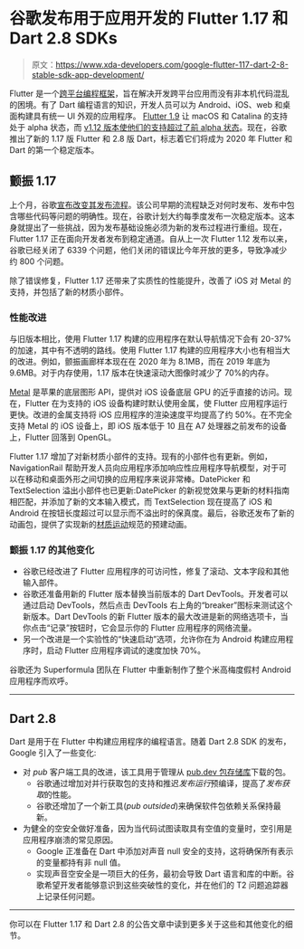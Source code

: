 # 谷歌发布用于应用开发的 Flutter 1.17 和 Dart 2.8 SDKs

> 原文：<https://www.xda-developers.com/google-flutter-117-dart-2-8-stable-sdk-app-development/>

Flutter 是一个[跨平台编程框架](https://www.xda-developers.com/flutter-1-0-is-now-available-stable-native-cross-platform-development/)，旨在解决开发跨平台应用而没有非本机代码混乱的困境。有了 Dart 编程语言的知识，开发人员可以为 Android、iOS、web 和桌面构建具有统一 UI 外观的应用程序。 [Flutter 1.9](https://www.xda-developers.com/flutter-19-web-repo-ios-13-macos-catalina-support-ml-code-completion-dart-25/) 让 macOS 和 Catalina 的支持处于 alpha 状态，而 [v1.12 版本使他们的支持超过了前 alpha 状态](https://www.xda-developers.com/google-flutter-112-support-web-macos-more/)。现在，谷歌推出了新的 1.17 版 Flutter 和 2.8 版 Dart，标志着它们将成为 2020 年 Flutter 和 Dart 的第一个稳定版本。

## 颤振 1.17

上个月，谷歌[宣布改变其发布流程](https://medium.com/flutter/flutter-spring-2020-update-f723d898d7af#d6e5)。该公司早期的流程缺乏对何时发布、发布中包含哪些代码等问题的明确性。现在，谷歌计划大约每季度发布一次稳定版本。这本身就提出了一些挑战，因为发布基础设施必须为新的发布过程进行重组。现在，Flutter 1.17 正在面向开发者发布到稳定通道。自从上一次 Flutter 1.12 发布以来，谷歌已经关闭了 6339 个问题，他们关闭的错误比今年开放的更多，导致净减少约 800 个问题。

除了错误修复，Flutter 1.17 还带来了实质性的性能提升，改善了 iOS 对 Metal 的支持，并包括了新的材质小部件。

### 性能改进

与旧版本相比，使用 Flutter 1.17 构建的应用程序在默认导航情况下会有 20-37%的加速，其中有不透明的路线。使用 Flutter 1.17 构建的应用程序大小也有相当大的改进。例如，颤振画廊样本现在在 2020 年为 8.1MB，而在 2019 年底为 9.6MB。对于内存使用，1.17 版本在快速滚动大图像时减少了 70%的内存。

[Metal](https://developer.apple.com/metal/) 是苹果的底层图形 API，提供对 iOS 设备底层 GPU 的近乎直接的访问。现在，Flutter 在为支持的 iOS 设备构建时默认使用金属，使 Flutter 应用程序运行更快。改进的金属支持将 iOS 应用程序的渲染速度平均提高了约 50%。在不完全支持 Metal 的 iOS 设备上，即 iOS 版本低于 10 且在 A7 处理器之前发布的设备上，Flutter 回落到 OpenGL。

Flutter 1.17 增加了对新材质小部件的支持。现有的小部件也有更新。例如，NavigationRail 帮助开发人员向应用程序添加响应性应用程序导航模型，对于可以在移动和桌面外形之间切换的应用程序来说非常棒。DatePicker 和 TextSelection 溢出小部件也已更新:DatePicker 的新视觉效果与更新的材料指南相匹配，并添加了新的文本输入模式，而 TextSelection 现在提高了 iOS 和 Android 在按钮长度超过可以显示而不溢出时的保真度。最后，谷歌还发布了新的动画包，提供了实现新的[材质运动](https://material.io/components/pickers/#mobile-pickers)规范的预建动画。

### 颤振 1.17 的其他变化

*   谷歌已经改进了 Flutter 应用程序的可访问性，修复了滚动、文本字段和其他输入部件。
*   谷歌还准备用新的 Flutter 版本替换当前版本的 Dart DevTools。开发者可以通过启动 DevTools，然后点击 DevTools 右上角的“breaker”图标来测试这个新版本。Dart DevTools 的新 Flutter 版本的最大改进是新的网络选项卡，当你点击“记录”按钮时，它会显示你的 Flutter 应用程序的网络流量。
*   另一个改进是一个实验性的“快速启动”选项，允许你在为 Android 构建应用程序时，启动 Flutter 应用程序调试的速度加快 70%。

谷歌还为 Superformula 团队在 Flutter 中重新制作了整个米高梅度假村 Android 应用程序而欢呼。

* * *

## Dart 2.8

Dart 是用于在 Flutter 中构建应用程序的编程语言。随着 Dart 2.8 SDK 的发布，Google 引入了一些变化:

*   对 *pub* 客户端工具的改进，该工具用于管理从 [pub.dev 包存储库](https://pub.dev/)下载的包。
    *   谷歌通过增加对并行获取包的支持和推迟*发布运行*预编译，提高了*发布获取*的性能。
    *   谷歌还增加了一个新工具(*pub outsided*)来确保软件包依赖关系保持最新。
*   为健全的空安全做好准备，因为当代码试图读取具有空值的变量时，空引用是应用程序崩溃的常见原因。
    *   Google 正准备在 Dart 中添加对声音 null 安全的支持，这将确保所有表示的变量都持有非 null 值。
    *   实现声音空安全是一项巨大的任务，最初会导致 Dart 语言和库的中断。谷歌希望开发者能够意识到这些突破性的变化，并在他们的 T2 问题追踪器上记录任何问题。

* * *

你可以在 Flutter 1.17 和 Dart 2.8 的公告文章中读到更多关于这些和其他变化的细节。